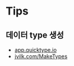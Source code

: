 # Tips

## 데이터 type 생성

- [app.quicktype.io](https://app.quicktype.io/?l=ts)
- [jvilk.com/MakeTypes](https://jvilk.com/MakeTypes/)
